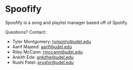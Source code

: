 # Spoofify

Spoofify is a song and playlist manager based off of Spotify.

Questions? Contact:
* Tyler Montgomery: tymonty@udel.edu
* Aarif Majeed: aarif@udel.edu
* Riley McCann: rmccann@udel.edu
* Ankith Ede: ankithe@udel.edu
* Rushi Patel: prushir@udel.edu


